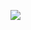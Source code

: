![](http://www.plantuml.com/plantuml/proxy?cache=no&src=https://raw.githubusercontent.com/oleksandrblazhko/ai204-maksimenko/laboratory-work-7/2-SoftwareDesign/2.7-PlantUML/UML-Activity.puml)
